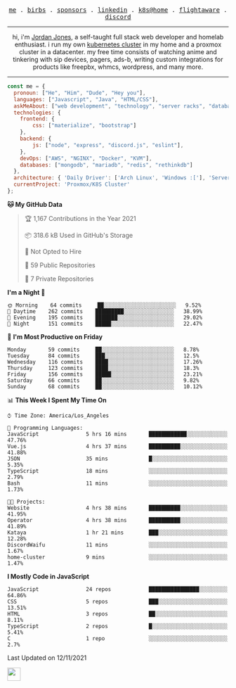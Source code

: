 <p align="center">
  <samp>
    <a href="https://jordanjones.org/">me</a> .
    <a href="https://twitter.com/kashalls">birbs</a> .
    <a href="https://github.com/sponsors/kashalls">sponsors</a> .
    <a href="https://linkedin.com/in/jordpjones">linkedin</a> .
    <a href="https://github.com/kashalls/home-cluster">k8s@home</a> .
    <a href="https://flightaware.com/adsb/stats/user/kashalls">flightaware</a> .
    <a href="https://discord.gg/ctgrp8k">discord</a>
  </samp>
</p>

---

<p align="center">hi, i'm <a href="https://jordanjones.org/">Jordan Jones</a>, a self-taught full stack web developer and homelab enthusiast. i run my own <a href="https://github.com/kashalls/home-cluster">kubernetes cluster</a> in my home and a proxmox cluster in a datacenter. my free time consists of watching anime and tinkering with sip devices, pagers, ads-b, writing custom integrations for products like freepbx, whmcs, wordpress, and many more.</p>

---


```javascript
const me = {
  pronoun: ["He", "Him", "Dude", "Hey you"],
  languages: ["Javascript", "Java", "HTML/CSS"],
  askMeAbout: ["web development", "technology", "server racks", "databases"],
  technologies: {
    frontend: {
        css: ["materialize", "bootstrap"]
    },
    backend: {
        js: ["node", "express", "discord.js", "eslint"],
    },
    devOps: ["AWS", "NGINX", "Docker", "KVM"],
    databases: ["mongodb", "mariadb", "redis", "rethinkdb"]
  },
  architecture: { 'Daily Driver': ['Arch Linux', 'Windows :['], 'Server Applications': 'Ubuntu Focal' },
  currentProject: 'Proxmox/K8S Cluster'
};
```

<!--START_SECTION:waka-->
**🐱 My GitHub Data** 

> 🏆 1,167 Contributions in the Year 2021
 > 
> 📦 318.6 kB Used in GitHub's Storage 
 > 
> 🚫 Not Opted to Hire
 > 
> 📜 59 Public Repositories 
 > 
> 🔑 7 Private Repositories  
 > 
**I'm a Night 🦉** 

```text
🌞 Morning    64 commits     ██░░░░░░░░░░░░░░░░░░░░░░░   9.52% 
🌆 Daytime    262 commits    █████████░░░░░░░░░░░░░░░░   38.99% 
🌃 Evening    195 commits    ███████░░░░░░░░░░░░░░░░░░   29.02% 
🌙 Night      151 commits    █████░░░░░░░░░░░░░░░░░░░░   22.47%

```
📅 **I'm Most Productive on Friday** 

```text
Monday       59 commits     ██░░░░░░░░░░░░░░░░░░░░░░░   8.78% 
Tuesday      84 commits     ███░░░░░░░░░░░░░░░░░░░░░░   12.5% 
Wednesday    116 commits    ████░░░░░░░░░░░░░░░░░░░░░   17.26% 
Thursday     123 commits    ████░░░░░░░░░░░░░░░░░░░░░   18.3% 
Friday       156 commits    █████░░░░░░░░░░░░░░░░░░░░   23.21% 
Saturday     66 commits     ██░░░░░░░░░░░░░░░░░░░░░░░   9.82% 
Sunday       68 commits     ██░░░░░░░░░░░░░░░░░░░░░░░   10.12%

```


📊 **This Week I Spent My Time On** 

```text
⌚︎ Time Zone: America/Los_Angeles

💬 Programming Languages: 
JavaScript               5 hrs 16 mins       ████████████░░░░░░░░░░░░░   47.76% 
Vue.js                   4 hrs 37 mins       ██████████░░░░░░░░░░░░░░░   41.88% 
JSON                     35 mins             █░░░░░░░░░░░░░░░░░░░░░░░░   5.35% 
TypeScript               18 mins             ░░░░░░░░░░░░░░░░░░░░░░░░░   2.79% 
Bash                     11 mins             ░░░░░░░░░░░░░░░░░░░░░░░░░   1.73%

🐱‍💻 Projects: 
Website                  4 hrs 38 mins       ██████████░░░░░░░░░░░░░░░   41.95% 
Operator                 4 hrs 38 mins       ██████████░░░░░░░░░░░░░░░   41.89% 
Kataya                   1 hr 21 mins        ███░░░░░░░░░░░░░░░░░░░░░░   12.28% 
DiscordWaifu             11 mins             ░░░░░░░░░░░░░░░░░░░░░░░░░   1.67% 
home-cluster             9 mins              ░░░░░░░░░░░░░░░░░░░░░░░░░   1.47%

```

**I Mostly Code in JavaScript** 

```text
JavaScript               24 repos            ████████████████░░░░░░░░░   64.86% 
CSS                      5 repos             ███░░░░░░░░░░░░░░░░░░░░░░   13.51% 
HTML                     3 repos             ██░░░░░░░░░░░░░░░░░░░░░░░   8.11% 
TypeScript               2 repos             █░░░░░░░░░░░░░░░░░░░░░░░░   5.41% 
C                        1 repo              ░░░░░░░░░░░░░░░░░░░░░░░░░   2.7%

```



 Last Updated on 12/11/2021
<!--END_SECTION:waka-->

<img src="https://media.giphy.com/media/WUlplcMpOCEmTGBtBW/giphy.gif" width="30">